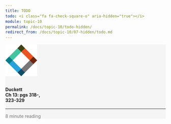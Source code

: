 ```yaml
---
title: TODO
todo: <i class="fa fa-check-square-o" aria-hidden="true"></i>
module: topic-10
permalink: /docs/topic-10/todo-hidden/
redirect_from: /docs/topic-10/07-hidden/todo.md
---
```


<div class="row text-center">
  <div class="col-lg-4">
    <div class="bs-component">
      <div class="list-group">
        <div class="list-group-item" style="background-color: #F5F5F5">
          <img src="../img/hw-icon-duckett.svg" style="max-height: 100px; margin: auto; margin-bottom: 10px;" />
          <h4 class="list-group-item-heading">Duckett<br />Ch 13: pgs 318-,<br/>323-329</h4>
          <hr>
          <p class="list-group-item-text" style="color: #777;"><i class="fa fa-clock-o" aria-hidden="true"></i> 8 minute reading</p>
        </div>
      </div>
    </div>
  </div>
</div>

